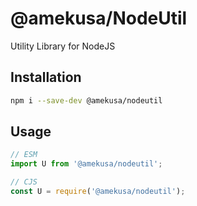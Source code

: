 # @amekusa/NodeUtil
Utility Library for NodeJS

## Installation
```sh
npm i --save-dev @amekusa/nodeutil
```

## Usage
```js
// ESM
import U from '@amekusa/nodeutil';

// CJS
const U = require('@amekusa/nodeutil');
```
